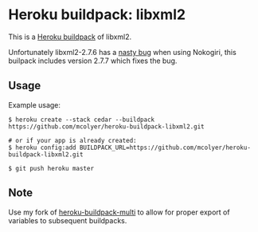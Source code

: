 Heroku buildpack: libxml2
=======================

This is a [Heroku buildpack](http://devcenter.heroku.com/articles/buildpacks) of libxml2.

Unfortunately libxml2-2.7.6 has a [nasty bug][1] when using Nokogiri, this
builpack includes version 2.7.7 which fixes the bug.

Usage
-----

Example usage:

```shell
$ heroku create --stack cedar --buildpack https://github.com/mcolyer/heroku-buildpack-libxml2.git

# or if your app is already created:
$ heroku config:add BUILDPACK_URL=https://github.com/mcolyer/heroku-buildpack-libxml2.git

$ git push heroku master
```

Note
-----

Use my fork of
[heroku-buildpack-multi](https://github.com/mcolyer/heroku-buildpack-multi)
to allow for proper export of variables to subsequent buildpacks.

[1]: https://github.com/sparklemotion/nokogiri/issues/458

